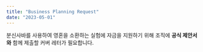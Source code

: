 ```yaml
---
title: "Business Planning Request"
date: "2023-05-01"
---
```

분신사바를 사용하여 영혼을 소환하는 실험에 자금을 지원하기 위해 조직에 **공식 제안서와** 함께 제출할 커버 레터가 필요합니다.
